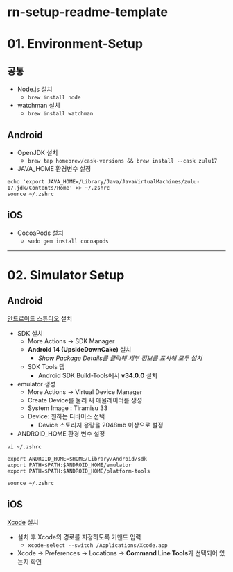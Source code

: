 # rn-setup-readme-template

# 01. Environment‐Setup

## 공통
- Node.js 설치
  - `brew install node`
- watchman 설치
  - `brew install watchman`

## Android
- OpenJDK 설치
  - `brew tap homebrew/cask-versions && brew install --cask zulu17`
- JAVA_HOME 환경변수 설정

```
echo 'export JAVA_HOME=/Library/Java/JavaVirtualMachines/zulu-17.jdk/Contents/Home' >> ~/.zshrc
source ~/.zshrc
```

## iOS
- CocoaPods 설치
  - `sudo gem install cocoapods`
 
---

# 02. Simulator Setup

## Android

[안드로이드 스튜디오](https://developer.android.com/studio) 설치

- SDK 설치
  - More Actions → SDK Manager
  - **Android 14 (UpsideDownCake)** 설치
    - _Show Package Details를 클릭해 세부 정보를 표시해 모두 설치_
  - SDK Tools 탭
    - Android SDK Build-Tools에서 **v34.0.0** 설치
- emulator 생성
  - More Actions → Virtual Device Manager
  - Create Device를 눌러 새 애뮬레이터를 생성
  - System Image : Tiramisu 33
  - Device: 원하는 디바이스 선택
    - Device 스토리지 용량을 2048mb 이상으로 설정
- ANDROID_HOME 환경 변수 설정

```
vi ~/.zshrc
```

```
export ANDROID_HOME=$HOME/Library/Android/sdk
export PATH=$PATH:$ANDROID_HOME/emulator
export PATH=$PATH:$ANDROID_HOME/platform-tools
```

```
source ~/.zshrc
```

## iOS

[Xcode](https://developer.apple.com/xcode) 설치

- 설치 후 Xcode의 경로를 지정하도록 커맨드 입력
  - `xcode-select --switch /Applications/Xcode.app`
- Xcode → Preferences → Locations → **Command Line Tools**가 선택되어 있는지 확인
